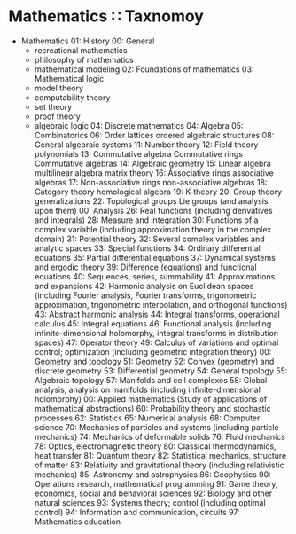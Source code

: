 # Mathematics ∷ Taxnomoy

* Mathematics
  01: History
  00: General
    - recreational mathematics
    - philosophy of mathematics
    - mathematical modeling
  02: Foundations of mathematics
  03: Mathematical logic
    - model theory
    - computability theory
    - set theory
    - proof theory
    - algebraic logic
  04: Discrete mathematics
  04: Algebra
  05: Combinatorics
  06: Order
      lattices
      ordered algebraic structures
  08: General algebraic systems
  11: Number theory
  12: Field theory
      polynomials
  13: Commutative algebra
      Commutative rings
      Commutative algebras
  14: Algebraic geometry
  15: Linear algebra
      multilinear algebra
      matrix theory
  16: Associative rings
      associative algebras
  17: Non-associative rings
      non-associative algebras
  18: Category theory
      homological algebra
  19: K-theory
  20: Group theory
      generalizations
  22: Topological groups
      Lie groups
      (and analysis upon them)
  00: Analysis
  26: Real functions (including derivatives and integrals)
  28: Measure and integration
  30: Functions of a complex variable (including approximation theory in the complex domain)
  31: Potential theory
  32: Several complex variables and analytic spaces
  33: Special functions
  34: Ordinary differential equations
  35: Partial differential equations
  37: Dynamical systems and ergodic theory
  39: Difference (equations) and functional equations
  40: Sequences, series, summability
  41: Approximations and expansions
  42: Harmonic analysis on Euclidean spaces (including Fourier analysis, Fourier transforms, trigonometric approximation, trigonometric interpolation, and orthogonal functions)
  43: Abstract harmonic analysis
  44: Integral transforms, operational calculus
  45: Integral equations
  46: Functional analysis (including infinite-dimensional holomorphy, integral transforms in distribution spaces)
  47: Operator theory
  49: Calculus of variations and optimal control; optimization (including geometric integration theory)
  00: Geometry and topology
  51: Geometry
  52: Convex (geometry) and discrete geometry
  53: Differential geometry
  54: General topology
  55: Algebraic topology
  57: Manifolds and cell complexes
  58: Global analysis, analysis on manifolds (including infinite-dimensional holomorphy)
  00: Applied mathematics
  (Study of applications of mathematical abstractions)
  60: Probability theory and stochastic processes
  62: Statistics
  65: Numerical analysis
  68: Computer science
  70: Mechanics of particles and systems (including particle mechanics)
  74: Mechanics of deformable solids
  76: Fluid mechanics
  78: Optics, electromagnetic theory
  80: Classical thermodynamics, heat transfer
  81: Quantum theory
  82: Statistical mechanics, structure of matter
  83: Relativity and gravitational theory (including relativistic mechanics)
  85: Astronomy and astrophysics
  86: Geophysics
  90: Operations research, mathematical programming
  91: Game theory, economics, social and behavioral sciences
  92: Biology and other natural sciences
  93: Systems theory; control (including optimal control)
  94: Information and communication, circuits
  97: Mathematics education
